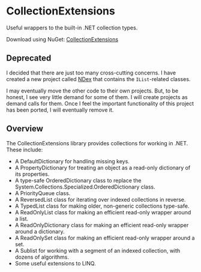 # CollectionExtensions

Useful wrappers to the built-in .NET collection types.

Download using NuGet: [CollectionExtensions](http://nuget.org/packages/collectionextensions)

## Deprecated
I decided that there are just too many cross-cutting concerns. I have created a new project called [NDex](http://github.com/jehugaleahsa/ndex) that contains the `IList`-related classes.

I may eventually move the other code to their own projects. But, to be honest, I see very little demand for some of them. I will create projects as demand calls for them. Once I feel the important functionality of this project has been ported, I will eventually remove it.

## Overview
The CollectionExtensions library provides collections for working in .NET. These include:
* A DefaultDictionary for handling missing keys.
* A PropertyDictionary for treating an object as a read-only dictionary of its properties.
* A type-safe OrderedDictionary class to replace the System.Collections.Specialized.OrderedDictionary class.
* A PriorityQueue class.
* A ReversedList class for iterating over indexed collections in reverse.
* A TypedList class for making older, non-generic collections type-safe.
* A ReadOnlyList class for making an efficient read-only wrapper around a list.
* A ReadOnlyDictionary class for making an efficient read-only wrapper around a dictionary.
* A ReadOnlySet class for making an efficient read-only wrapper around a set.
* A Sublist for working with a segment of an indexed collection, with dozens of algorithms.
* Some useful extensions to LINQ.

